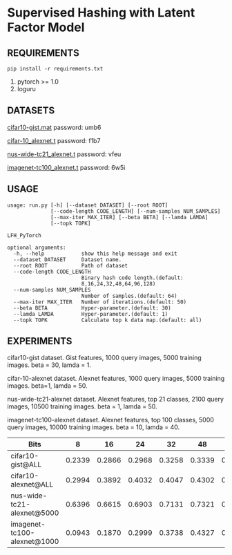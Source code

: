 # Supervised Hashing with Latent Factor Model

## REQUIREMENTS
`pip install -r requirements.txt`

1. pytorch >= 1.0
2. loguru

## DATASETS
[cifar10-gist.mat](https://pan.baidu.com/s/1qE9KiAOTNs5ORn_WoDDwUg) password: umb6

[cifar-10_alexnet.t](https://pan.baidu.com/s/1ciJIYGCfS3m0marQvatNjQ) password: f1b7

[nus-wide-tc21_alexnet.t](https://pan.baidu.com/s/1YglFwoxB-3j7xTEyAc8ykw) password: vfeu

[imagenet-tc100_alexnet.t](https://pan.baidu.com/s/1ayv4wdtCOzEDsJy01SjRew) password: 6w5i

## USAGE
```
usage: run.py [-h] [--dataset DATASET] [--root ROOT]
              [--code-length CODE_LENGTH] [--num-samples NUM_SAMPLES]
              [--max-iter MAX_ITER] [--beta BETA] [--lamda LAMDA]
              [--topk TOPK]

LFH_PyTorch

optional arguments:
  -h, --help            show this help message and exit
  --dataset DATASET     Dataset name.
  --root ROOT           Path of dataset
  --code-length CODE_LENGTH
                        Binary hash code length.(default:
                        8,16,24,32,48,64,96,128)
  --num-samples NUM_SAMPLES
                        Number of samples.(default: 64)
  --max-iter MAX_ITER   Number of iterations.(default: 50)
  --beta BETA           Hyper-parameter.(default: 30)
  --lamda LAMDA         Hyper-parameter.(default: 1)
  --topk TOPK           Calculate top k data map.(default: all)
```

## EXPERIMENTS
cifar10-gist dataset. Gist features, 1000 query images, 5000 training images. beta = 30, lamda = 1.

cifar-10-alexnet dataset. Alexnet features, 1000 query images, 5000 training images. beta=1, lamda = 50.

nus-wide-tc21-alexnet dataset. Alexnet features, top 21 classes, 2100 query images, 10500 training images. beta = 1, lamda = 50.

imagenet-tc100-alexnet dataset. Alexnet features, top 100 classes, 5000 query images, 10000 training images. beta = 10, lamda = 40.

   Bits     | 8 | 16 | 24 | 32 | 48 | 64 | 96 | 128 
   ---        |   ---  |   ---   |   ---   |   ---   |   ---   |   ---   |   ---   |   ---   
  cifar10-gist@ALL  | 0.2339 | 0.2866  | 0.2968  | 0.3258  | 0.3339  | 0.3285  | 0.3419  | 0.3551
  cifar10-alexnet@ALL | 0.2994 | 0.3892 | 0.4032 | 0.4047 | 0.4302 | 0.4324 | 0.4365 | 0.4480
  nus-wide-tc21-alexnet@5000 | 0.6396 | 0.6615 | 0.6903 | 0.7131 | 0.7321 | 0.7423 | 0.7625 | 0.7619
  imagenet-tc100-alexnet@1000 | 0.0943 | 0.1870 | 0.2999 | 0.3738 | 0.4327 | 0.4754 | 0.5199 | 0.5344

